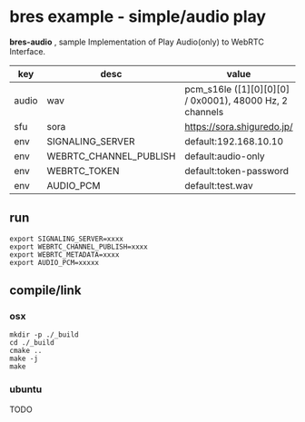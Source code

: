 # bres example - simple/audio play

**bres-audio** , sample Implementation of Play Audio(only) to WebRTC Interface.

|key|desc|value|
|----|---|----|
|audio|wav|pcm_s16le ([1][0][0][0] / 0x0001), 48000 Hz, 2 channels|
|sfu|sora|https://sora.shiguredo.jp/|
|env|SIGNALING_SERVER|default:192.168.10.10|
|env|WEBRTC_CHANNEL_PUBLISH|default:audio-only|
|env|WEBRTC_TOKEN|default:token-password|
|env|AUDIO_PCM|default:test.wav|

## run

```
export SIGNALING_SERVER=xxxx
export WEBRTC_CHANNEL_PUBLISH=xxxx
export WEBRTC_METADATA=xxxx
export AUDIO_PCM=xxxxx
```

## compile/link

### osx

```
mkdir -p ./_build
cd ./_build
cmake ..
make -j
make
```

### ubuntu

TODO


